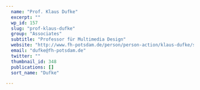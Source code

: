 ```yaml
---
  name: "Prof. Klaus Dufke"
  excerpt: ""
  wp_id: 157
  slug: "prof-klaus-dufke"
  group: "Associates"
  subtitle: "Professor für Multimedia Design"
  website: "http://www.fh-potsdam.de/person/person-action/klaus-dufke/show/Person/"
  email: "dufke@fh-potsdam.de"
  twitter: ""
  thumbnail_id: 348
  publications: []
  sort_name: "Dufke"

---
```

